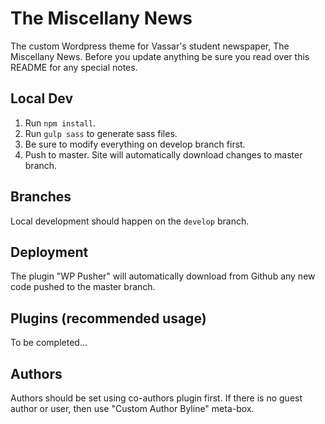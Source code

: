 # The Miscellany News
The custom Wordpress theme for Vassar's student newspaper, The Miscellany News. Before you update anything be sure you read over this README for any special notes.

## Local Dev
  1. Run `npm install`.
  2. Run `gulp sass` to generate sass files.
  3. Be sure to modify everything on develop branch first.
  4. Push to master. Site will automatically download changes to master branch.

## Branches
Local development should happen on the `develop` branch.

## Deployment
The plugin "WP Pusher" will automatically download from Github any new code pushed to the master branch.

## Plugins (recommended usage)
To be completed...

## Authors
Authors should be set using co-authors plugin first. If there is no guest author or user, then use "Custom Author Byline" meta-box.